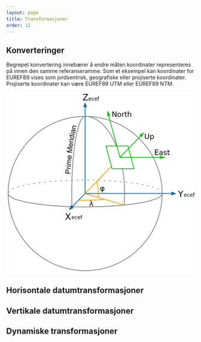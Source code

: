 ```yaml
---
layout: page
title: Transformasjoner
order: 12
---
```


## Konverteringer

Begrepet konvertering innebærer å endre måten koordinater representeres på innen den samme referanseramme. Som et eksempel kan koordinater for EUREF89 vises som jordsentrisk, geografiske eller projiserte koordinater. Projiserte koordinater kan være EUREF89 UTM eller EUREF89 NTM.		

![Konverteringer](../src/ECEF_ENU_Longitude_Latitude_relationships.png)

<!-- Original link: https://en.wikipedia.org/wiki/Local_tangent_plane_coordinates#/media/File:ECEF_ENU_Longitude_Latitude_relationships.svg -->

## Horisontale datumtransformasjoner

## Vertikale datumtransformasjoner



## Dynamiske transformasjoner
